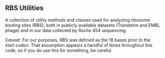RBS Utilities
-------------

A collection of utility methods and classes used for analyzing ribosome binding sites (RBS), both in publicly available datasets (Transterm and EMBL phage) and in our data collected by Roche 454 sequencing.

*Caveat:* For our purposes, RBS was defined as the 18 bases prior to the start codon. That assumption appears a handful of times throughout this code, so if you do use this for something, be careful.